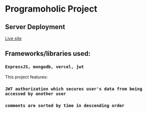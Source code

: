 # Programoholic Project

## Server Deployment

[Live site](https://programoholic-server.vercel.app/)

## Frameworks/libraries used:

### `ExpressJS, mongodb, vercel, jwt`

This project features:

### `JWT authorization which secures user's data from being accessed by another user`

### `comments are sorted by time in descending order`
